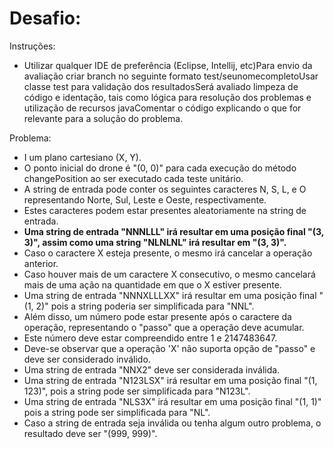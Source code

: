 # Desafio:

Instruções:

- Utilizar qualquer IDE de preferência (Eclipse, Intellij, etc)Para envio da avaliação criar branch no seguinte formato test/seunomecompletoUsar classe test para validação dos resultadosSerá avaliado limpeza de código e identação, tais como lógica para resolução dos problemas e utilização de recursos javaComentar o código explicando o que for relevante para a solução do problema.

Problema:

- I um plano cartesiano (X, Y).
- O ponto inicial do drone é "(0, 0)" para cada execução do método changePosition ao ser executado cada teste unitário.
- A string de entrada pode conter os seguintes caracteres N, S, L, e O representando Norte, Sul, Leste e Oeste, respectivamente.
- Estes caracteres podem estar presentes aleatoriamente na string de entrada.
- **Uma string de entrada "NNNLLL" irá resultar em uma posição final "(3, 3)", assim como uma string "NLNLNL" irá resultar em "(3, 3)".**
- Caso o caractere X esteja presente, o mesmo irá cancelar a operação anterior.
- Caso houver mais de um caractere X consecutivo, o mesmo cancelará mais de uma ação na quantidade em que o X estiver presente.
- Uma string de entrada "NNNXLLLXX" irá resultar em uma posição final "(1, 2)" pois a string poderia ser simplificada para "NNL".
- Além disso, um número pode estar presente após o caractere da operação, representando o "passo" que a operação deve acumular.
- Este número deve estar compreendido entre 1 e 2147483647.
- Deve-se observar que a operação 'X' não suporta opção de "passo" e deve ser considerado inválido.
- Uma string de entrada "NNX2" deve ser considerada inválida.
- Uma string de entrada "N123LSX" irá resultar em uma posição final "(1, 123)", pois a string pode ser simplificada para "N123L".
- Uma string de entrada "NLS3X" irá resultar em uma posição final "(1, 1)" pois a string pode ser simplificada para "NL".
- Caso a string de entrada seja inválida ou tenha algum outro problema, o resultado deve ser "(999, 999)".